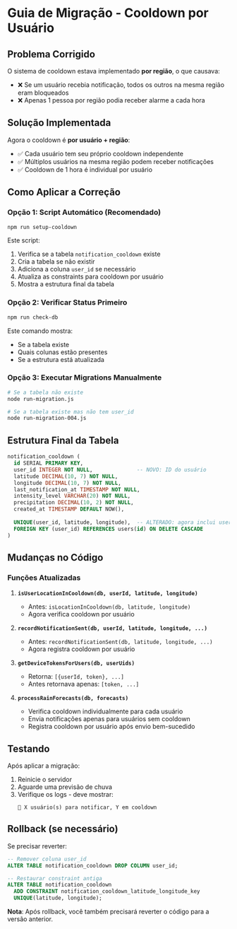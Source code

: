 # Guia de Migração - Cooldown por Usuário

## Problema Corrigido

O sistema de cooldown estava implementado **por região**, o que causava:
- ❌ Se um usuário recebia notificação, todos os outros na mesma região eram bloqueados
- ❌ Apenas 1 pessoa por região podia receber alarme a cada hora

## Solução Implementada

Agora o cooldown é **por usuário + região**:
- ✅ Cada usuário tem seu próprio cooldown independente
- ✅ Múltiplos usuários na mesma região podem receber notificações
- ✅ Cooldown de 1 hora é individual por usuário

## Como Aplicar a Correção

### Opção 1: Script Automático (Recomendado)

```bash
npm run setup-cooldown
```

Este script:
1. Verifica se a tabela `notification_cooldown` existe
2. Cria a tabela se não existir
3. Adiciona a coluna `user_id` se necessário
4. Atualiza as constraints para cooldown por usuário
5. Mostra a estrutura final da tabela

### Opção 2: Verificar Status Primeiro

```bash
npm run check-db
```

Este comando mostra:
- Se a tabela existe
- Quais colunas estão presentes
- Se a estrutura está atualizada

### Opção 3: Executar Migrations Manualmente

```bash
# Se a tabela não existe
node run-migration.js

# Se a tabela existe mas não tem user_id
node run-migration-004.js
```

## Estrutura Final da Tabela

```sql
notification_cooldown (
  id SERIAL PRIMARY KEY,
  user_id INTEGER NOT NULL,              -- NOVO: ID do usuário
  latitude DECIMAL(10, 7) NOT NULL,
  longitude DECIMAL(10, 7) NOT NULL,
  last_notification_at TIMESTAMP NOT NULL,
  intensity_level VARCHAR(20) NOT NULL,
  precipitation DECIMAL(10, 2) NOT NULL,
  created_at TIMESTAMP DEFAULT NOW(),
  
  UNIQUE(user_id, latitude, longitude),  -- ALTERADO: agora inclui user_id
  FOREIGN KEY (user_id) REFERENCES users(id) ON DELETE CASCADE
)
```

## Mudanças no Código

### Funções Atualizadas

1. **`isUserLocationInCooldown(db, userId, latitude, longitude)`**
   - Antes: `isLocationInCooldown(db, latitude, longitude)`
   - Agora verifica cooldown por usuário

2. **`recordNotificationSent(db, userId, latitude, longitude, ...)`**
   - Antes: `recordNotificationSent(db, latitude, longitude, ...)`
   - Agora registra cooldown por usuário

3. **`getDeviceTokensForUsers(db, userUids)`**
   - Retorna: `[{userId, token}, ...]`
   - Antes retornava apenas: `[token, ...]`

4. **`processRainForecasts(db, forecasts)`**
   - Verifica cooldown individualmente para cada usuário
   - Envia notificações apenas para usuários sem cooldown
   - Registra cooldown por usuário após envio bem-sucedido

## Testando

Após aplicar a migração:

1. Reinicie o servidor
2. Aguarde uma previsão de chuva
3. Verifique os logs - deve mostrar:
   ```
   📱 X usuário(s) para notificar, Y em cooldown
   ```

## Rollback (se necessário)

Se precisar reverter:

```sql
-- Remover coluna user_id
ALTER TABLE notification_cooldown DROP COLUMN user_id;

-- Restaurar constraint antiga
ALTER TABLE notification_cooldown 
  ADD CONSTRAINT notification_cooldown_latitude_longitude_key 
  UNIQUE(latitude, longitude);
```

**Nota**: Após rollback, você também precisará reverter o código para a versão anterior.

